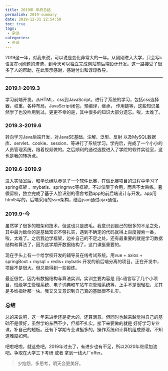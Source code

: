 ```yaml
---
title: 2019年 年终总结
permalink: 2019-summary
date: 2019-12-31 22:54:50
toc: true
tags:
 - 杂谈
categories:
 - 杂谈
---
```


2019这一年，对我来说，可以说是变化非常大的一年。从刚刚进入大学，只会写c语言在oj刷题的渣渣，到今天可以独立完成网站前后端设计开发。这一路接受了很多了人的帮助，在此表示感谢，感谢付出和谆谆教导。

<hr>

### 2019.1-2019.3

学习前端开发。从HTML、css到JavaScript。进行了系统的学习，包括css选择器，权重，各种布局，JavaScript闭包，预编译，继承， 作用链等，这些知识虽然学了也没咋用到过。更更不幸的是，其中很多的知识大部分遗忘。唉，太难了。

### 2019.3-2019.6

转向学习Java后端开发，对JavaSE基础，注解、泛型、反射 以及MySQL数据库、servlet、cookie、session、等进行了系统学习。学完后，完成了一个小小的人员管理系统，跟着视频做的。之后顺利的通过选拔进入了学院的软件实验室，这也是我的转折点。

### 2019.6-2019.9

进入实验室后，和学长组队参见了一个软件比赛，在做比赛项目的过程中学习了spring框架 、mybatis、springmvc等框架。不过仅限于会用，而且不太熟练。暑假留校，独立完成了基于人脸识别的宿舍考勤app的前后端设计与开发。app用html5写的，后端采用的ssm架构，结合json通过ajax通信。

### 2019.9-今

虽然学了很多的框架和技术，但这也只是皮毛。我意识到自己的很多的不足之处，其中最为致命的是基础知识不够扎实，遇到不确定的代码就得上百度搜索一番，唉，太难了。之后我边学框架，边补自己的不足之处。还有最重要的就是学习数据结构和算法了，因为这学期开数据结构了。这门课挺重要的。

现在手头上有一个给学校开发的辅导员在线考试系统。用vue + axios  + springBoot + mysql + redis+ mybatis 开发的前后端分离的项目。正在开发中，项目不是很大。但总能得到一些锻炼。

最近很忙，因为有数据结构与算法实训。实训主要内容是 用c语言写了几个小项目，班级学生管理系统、电子词典和车站车次管理系统等，上手不是很轻松，尤其是多维指针那一块。我又又又意识到自己真的基础很不扎实。

### 总结

总的来说吧，这一年来进步还是挺大的，还算满意。但同时也越来越觉得自己的基础不是很好，虽然学的东西不少，但都不扎实。接下来要做的就是 好好学习专业课，补自己的短板。还有下学期专业课挺多的，操作系统和计算机组成原理，不知道难度如何。

吧啦吧啦，就这些吧。2019年过去了，有进步也有不足，所以2020年继续加油吧。争取在大学三下考研 或者 拿到一线大厂offer。

> 少抱怨，多思考，明天会更美好。
